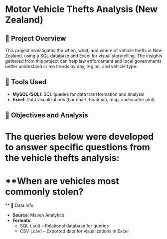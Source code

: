 # Motor Vehicle Thefts Analysis (New Zealand)

## 🔎 Project Overview
This project investigates the when, what, and where of vehicle thefts in New Zealand, using a SQL database and Excel for visual storytelling. The insights gathered from this project can help law enforcement and local governments better understand crime trends by day, region, and vehicle type.

## 🔧 Tools Used
* **MySQL (SQL)**: SQL queries for data transformation and analysis
* **Excel**: Data visualizations (bar chart, heatmap, map, and scatter plot)

## 🎯 Objectives and Analysis
# The queries below were developed to answer specific questions from the vehicle thefts analysis: 
# **When are vehicles most commonly stolen?

** 📄 Data Info
* **Source**: Maven Analytics
* **Formats**:
   * SQL (.sql) – Relational database for queries
   * CSV (.csv) – Exported data for visualizations in Excel
